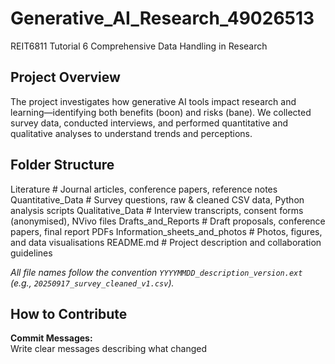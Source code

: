 # Generative_AI_Research_49026513
REIT6811 Tutorial 6 Comprehensive Data Handling in Research

## Project Overview
The project investigates how generative AI tools impact research and learning—identifying both benefits (boon) and risks (bane).
We collected survey data, conducted interviews, and performed quantitative and qualitative analyses to understand trends and perceptions.

## Folder Structure
Literature # Journal articles, conference papers, reference notes
Quantitative_Data # Survey questions, raw & cleaned CSV data, Python analysis scripts
Qualitative_Data # Interview transcripts, consent forms (anonymised), NVivo files
Drafts_and_Reports # Draft proposals, conference papers, final report PDFs
Information_sheets_and_photos # Photos, figures, and data visualisations
README.md # Project description and collaboration guidelines

*All file names follow the convention `YYYYMMDD_description_version.ext` (e.g., `20250917_survey_cleaned_v1.csv`).*

## How to Contribute
**Commit Messages:**  
   Write clear messages describing what changed  
